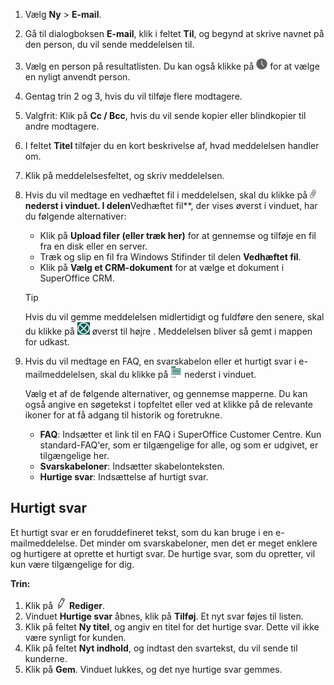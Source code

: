 <!-- markdownlint-disable-file MD041 -->
1. Vælg **Ny** > **E-mail**.

2. Gå til dialogboksen **E-mail**, klik i feltet **Til**, og begynd at skrive navnet på den person, du vil sende meddelelsen til.

3. Vælg en person på resultatlisten. Du kan også klikke på ![ikon][img1] for at vælge en nyligt anvendt person.

4. Gentag trin 2 og 3, hvis du vil tilføje flere modtagere.

5. Valgfrit: Klik på **Cc / Bcc**, hvis du vil sende kopier eller blindkopier til andre modtagere.

6. I feltet **Titel** tilføjer du en kort beskrivelse af, hvad meddelelsen handler om.

7. Klik på meddelelsesfeltet, og skriv meddelelsen.

8. Hvis du vil medtage en vedhæftet fil i meddelelsen, skal du klikke på ![ikon][img2]**nederst i vinduet. I delen**Vedhæftet fil**, der vises øverst i vinduet, har du følgende alternativer:

    * Klik på **Upload filer (eller træk her)** for at gennemse og tilføje en fil fra en disk eller en server.
    * Træk og slip en fil fra Windows Stifinder til delen **Vedhæftet fil**.
    * Klik på **Vælg et CRM-dokument** for at vælge et dokument i SuperOffice CRM.

    > [!TIP]
    > Hvis du vil gemme meddelelsen midlertidigt og fuldføre den senere, skal du klikke på ![ikon][img3] øverst til højre . Meddelelsen bliver så gemt i mappen for udkast.

9. Hvis du vil medtage en FAQ, en svarskabelon eller et hurtigt svar i e-mailmeddelelsen, skal du klikke på ![ikon][img4] nederst i vinduet.

    Vælg et af de følgende alternativer, og gennemse mapperne. Du kan også angive en søgetekst i topfeltet eller ved at klikke på de relevante ikoner for at få adgang til historik og foretrukne.

    * **FAQ**: Indsætter et link til en FAQ i SuperOffice Customer Centre. Kun standard-FAQ'er, som er tilgængelige for alle, og som er udgivet, er tilgængelige her.
    * **Svarskabeloner**: Indsætter skabelonteksten.
    * **Hurtige svar**: Indsættelse af hurtigt svar.

## Hurtigt svar

Et hurtigt svar er en foruddefineret tekst, som du kan bruge i en e-mailmeddelelse. Det minder om svarskabeloner, men det er meget enklere og hurtigere at oprette et hurtigt svar. De hurtige svar, som du opretter, vil kun være tilgængelige for dig.

**Trin:**

1. Klik på ![ikon][img5] **Rediger**.
2. Vinduet **Hurtige svar** åbnes, klik på **Tilføj**. Et nyt svar føjes til listen.
3. Klik på feltet **Ny titel**, og angiv en titel for det hurtige svar. Dette vil ikke være synligt for kunden.
4. Klik på feltet **Nyt indhold**, og indtast den svartekst, du vil sende til kunderne.
5. Klik på **Gem**. Vinduet lukkes, og det nye hurtige svar gemmes.

<!-- Referenced images -->
[img1]: ../../../../../common/icons/nav-history.png
[img2]: ../../../../media/icons/binders.bmp
[img3]: ../../../../media/icons/window-close.png
[img4]: ../../../../../common/icons/copy-paste-icon.png
[img5]: ../../../../../common/icons/edit-black.png
